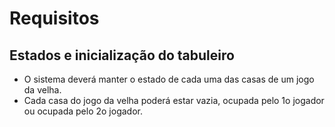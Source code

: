 # Requisitos 
## Estados e inicialização do tabuleiro 
* O sistema deverá manter o estado de cada uma das casas de um jogo da velha.
* Cada casa do jogo da velha poderá estar vazia, ocupada pelo 1o jogador ou ocupada pelo 2o jogador.  

